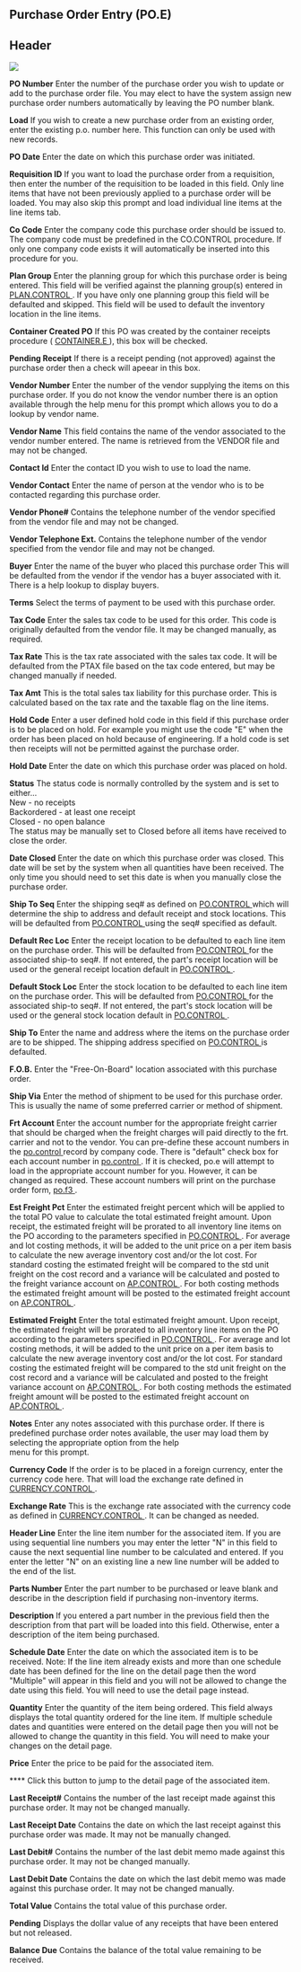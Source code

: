 ##  Purchase Order Entry (PO.E)

<PageHeader />

##  Header

![](./PO-E-1.jpg)

**PO Number** Enter the number of the purchase order you wish to update or add
to the purchase order file. You may elect to have the system assign new
purchase order numbers automatically by leaving the PO number blank.  
  
**Load** If you wish to create a new purchase order from an existing order,
enter the existing p.o. number here. This function can only be used with new
records.  
  
**PO Date** Enter the date on which this purchase order was initiated.  
  
**Requisition ID** If you want to load the purchase order from a requisition,
then enter the number of the requisition to be loaded in this field. Only line
items that have not been previously applied to a purchase order will be
loaded. You may also skip this prompt and load individual line items at the
line items tab.  
  
**Co Code** Enter the company code this purchase order should be issued to.
The company code must be predefined in the CO.CONTROL procedure. If only one
company code exists it will automatically be inserted into this procedure for
you.  
  
**Plan Group** Enter the planning group for which this purchase order is being entered. This field will be verified against the planning group(s) entered in [ PLAN.CONTROL ](../../../../MFG-OVERVIEW/MFG-ENTRY/PLAN-CONTROL/README.md) . If you have only one planning group this field will be defaulted and skipped. This field will be used to default the inventory location in the line items.   
  
**Container Created PO** If this PO was created by the container receipts procedure ( [ CONTAINER.E ](../../CONTAINER-E/CONTAINER-E/README.md) ), this box will be checked.   
  
**Pending Receipt** If there is a receipt pending (not approved) against the
purchase order then a check will apeear in this box.  
  
**Vendor Number** Enter the number of the vendor supplying the items on this
purchase order. If you do not know the vendor number there is an option
available through the help menu for this prompt which allows you to do a
lookup by vendor name.  
  
**Vendor Name** This field contains the name of the vendor associated to the
vendor number entered. The name is retrieved from the VENDOR file and may not
be changed.  
  
**Contact Id** Enter the contact ID you wish to use to load the name.  
  
**Vendor Contact** Enter the name of person at the vendor who is to be
contacted regarding this purchase order.  
  
**Vendor Phone#** Contains the telephone number of the vendor specified from
the vendor file and may not be changed.  
  
**Vendor Telephone Ext.** Contains the telephone number of the vendor
specified from the vendor file and may not be changed.  
  
**Buyer** Enter the name of the buyer who placed this purchase order This will
be defaulted from the vendor if the vendor has a buyer associated with it.
There is a help lookup to display buyers.  
  
**Terms** Select the terms of payment to be used with this purchase order.  
  
**Tax Code** Enter the sales tax code to be used for this order. This code is
originally defaulted from the vendor file. It may be changed manually, as
required.  
  
**Tax Rate** This is the tax rate associated with the sales tax code. It will
be defaulted from the PTAX file based on the tax code entered, but may be
changed manually if needed.  
  
**Tax Amt** This is the total sales tax liability for this purchase order.
This is calculated based on the tax rate and the taxable flag on the line
items.  
  
**Hold Code** Enter a user defined hold code in this field if this purchase
order is to be placed on hold. For example you might use the code "E" when the
order has been placed on hold because of engineering. If a hold code is set
then receipts will not be permitted against the purchase order.  
  
**Hold Date** Enter the date on which this purchase order was placed on hold.  
  
**Status** The status code is normally controlled by the system and is set to
either...  
New - no receipts  
Backordered - at least one receipt  
Closed - no open balance  
The status may be manually set to Closed before all items have received to
close the order.  
  
**Date Closed** Enter the date on which this purchase order was closed. This
date will be set by the system when all quantities have been received. The
only time you should need to set this date is when you manually close the
purchase order.  
  
**Ship To Seq** Enter the shipping seq# as defined on [ PO.CONTROL ](../../PO-CONTROL/README.md) which will determine the ship to address and default receipt and stock locations. This will be defaulted from [ PO.CONTROL ](../../PO-CONTROL/README.md) using the seq# specified as default.   
  
**Default Rec Loc** Enter the receipt location to be defaulted to each line item on the purchase order. This will be defaulted from [ PO.CONTROL ](../../PO-CONTROL/README.md) for the associated ship-to seq#. If not entered, the part's receipt location will be used or the general receipt location default in [ PO.CONTROL ](../../PO-CONTROL/README.md) .   
  
**Default Stock Loc** Enter the stock location to be defaulted to each line item on the purchase order. This will be defaulted from [ PO.CONTROL ](../../PO-CONTROL/README.md) for the associated ship-to seq#. If not entered, the part's stock location will be used or the general stock location default in [ PO.CONTROL ](../../PO-CONTROL/README.md) .   
  
**Ship To** Enter the name and address where the items on the purchase order are to be shipped. The shipping address specified on [ PO.CONTROL ](../../PO-CONTROL/README.md) is defaulted.   
  
**F.O.B.** Enter the "Free-On-Board" location associated with this purchase
order.  
  
**Ship Via** Enter the method of shipment to be used for this purchase order.
This is usually the name of some preferred carrier or method of shipment.  
  
**Frt Account** Enter the account number for the appropriate freight carrier that should be charged when the freight charges will paid directly to the frt. carrier and not to the vendor. You can pre-define these account numbers in the [ po.control ](../../PO-CONTROL/README.md) record by company code. There is "default" check box for each account number in [ po.control ](../../PO-CONTROL/README.md) . If it is checked, po.e will attempt to load in the appropriate account number for you. However, it can be changed as required. These account numbers will print on the purchase order form, [ po.f3 ](../../../PUR-REPORT/PO-F3/README.md) .   
  
**Est Freight Pct** Enter the estimated freight percent which will be applied to the total PO value to calculate the total estimated freight amount. Upon receipt, the estimated freight will be prorated to all inventory line items on the PO according to the parameters specified in [ PO.CONTROL ](../../PO-CONTROL/README.md) . For average and lot costing methods, it will be added to the unit price on a per item basis to calculate the new average inventory cost and/or the lot cost. For standard costing the estimated freight will be compared to the std unit freight on the cost record and a variance will be calculated and posted to the freight variance account on [ AP.CONTROL ](../../../../AP-OVERVIEW/AP-ENTRY/AP-CONTROL/README.md) . For both costing methods the estimated freight amount will be posted to the estimated freight account on [ AP.CONTROL ](../../../../AP-OVERVIEW/AP-ENTRY/AP-CONTROL/README.md) .   
  
**Estimated Freight** Enter the total estimated freight amount. Upon receipt, the estimated freight will be prorated to all inventory line items on the PO according to the parameters specified in [ PO.CONTROL ](../../PO-CONTROL/README.md) . For average and lot costing methods, it will be added to the unit price on a per item basis to calculate the new average inventory cost and/or the lot cost. For standard costing the estimated freight will be compared to the std unit freight on the cost record and a variance will be calculated and posted to the freight variance account on [ AP.CONTROL ](../../../../AP-OVERVIEW/AP-ENTRY/AP-CONTROL/README.md) . For both costing methods the estimated freight amount will be posted to the estimated freight account on [ AP.CONTROL ](../../../../AP-OVERVIEW/AP-ENTRY/AP-CONTROL/README.md) .   
  
**Notes** Enter any notes associated with this purchase order. If there is
predefined purchase order notes available, the user may load them by selecting
the appropriate option from the help  
menu for this prompt.  
  
**Currency Code** If the order is to be placed in a foreign currency, enter the currency code here. That will load the exchange rate defined in [ CURRENCY.CONTROL ](../../../../AR-OVERVIEW/AR-ENTRY/CURRENCY-CONTROL/README.md) .   
  
**Exchange Rate** This is the exchange rate associated with the currency code as defined in [ CURRENCY.CONTROL ](../../../../AR-OVERVIEW/AR-ENTRY/CURRENCY-CONTROL/README.md) . It can be changed as needed.   
  
**Header Line** Enter the line item number for the associated item. If you are
using sequential line numbers you may enter the letter "N" in this field to
cause the next sequential line number to be calculated and entered. If you
enter the letter "N" on an existing line a new line number will be added to
the end of the list.  
  
**Parts Number** Enter the part number to be purchased or leave blank and
describe in the description field if purchasing non-inventory iterms.  
  
**Description** If you entered a part number in the previous field then the
description from that part will be loaded into this field. Otherwise, enter a
description of the item being purchased.  
  
**Schedule Date** Enter the date on which the associated item is to be
received. Note: If the line item already exists and more than one schedule
date has been defined for the line on the detail page then the word "Multiple"
will appear in this field and you will not be allowed to change the date using
this field. You will need to use the detail page instead.  
  
**Quantity** Enter the quantity of the item being ordered. This field always
displays the total quantity ordered for the line item. If multiple schedule
dates and quantities were entered on the detail page then you will not be
allowed to change the quantity in this field. You will need to make your
changes on the detail page.  
  
**Price** Enter the price to be paid for the associated item.  
  
**** Click this button to jump to the detail page of the associated item.  
  
**Last Receipt#** Contains the number of the last receipt made against this
purchase order. It may not be changed manually.  
  
**Last Receipt Date** Contains the date on which the last receipt against this
purchase order was made. It may not be manually changed.  
  
**Last Debit#** Contains the number of the last debit memo made against this
purchase order. It may not be changed manually.  
  
**Last Debit Date** Contains the date on which the last debit memo was made
against this purchase order. It may not be changed manually.  
  
**Total Value** Contains the total value of this purchase order.  
  
**Pending** Displays the dollar value of any receipts that have been entered
but not released.  
  
**Balance Due** Contains the balance of the total value remaining to be
received.  
  
  
<badge text= "Version 8.10.57" vertical="middle" />

<PageFooter />